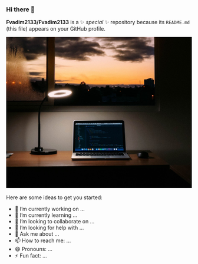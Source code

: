 ### Hi there 👋


**Fvadim2133/Fvadim2133** is a ✨ _special_ ✨ repository because its `README.md` (this file) appears on your GitHub profile.

![A screenshot of my project](sunset.jpg)



Here are some ideas to get you started:

- 🔭 I’m currently working on ...
- 🌱 I’m currently learning ...
- 👯 I’m looking to collaborate on ...
- 🤔 I’m looking for help with ...
- 💬 Ask me about ...
- 📫 How to reach me: ...
- 😄 Pronouns: ...
- ⚡ Fun fact: ...


